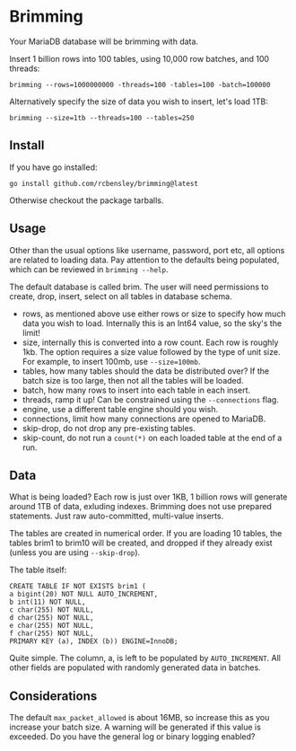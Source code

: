 # Brimming

Your MariaDB database will be brimming with data.

Insert 1 billion rows into 100 tables, using 10,000 row batches, and 100 threads:

    brimming --rows=1000000000 -threads=100 -tables=100 -batch=100000

Alternatively specify the size of data you wish to insert, let's load 1TB:

    brimming --size=1tb --threads=100 --tables=250

## Install
If you have go installed:

	go install github.com/rcbensley/brimming@latest

Otherwise checkout the package tarballs.

## Usage
Other than the usual options like username, password, port etc, all options are related to loading data.
Pay attention to the defaults being populated, which can be reviewed in `brimming --help`.

The default database is called brim. The user will need permissions to create, drop, insert, select on all tables in database schema.

* rows, as mentioned above use either rows or size to specify how much data you wish to load. Internally this is an Int64 value, so the sky's the limit!
* size, internally this is converted into a row count. Each row is roughly 1kb. The option requires a size value followed by the type of unit size. For example, to insert 100mb, use `--size=100mb`.
* tables, how many tables should the data be distributed over? If the batch size is too large, then not all the tables will be loaded.
* batch, how many rows to insert into each table in each insert.
* threads, ramp it up! Can be constrained using the `--connections` flag.
* engine, use a different table engine should you wish.
* connections, limit how many connections are opened to MariaDB.
* skip-drop, do not drop any pre-existing tables.
* skip-count, do not run a `count(*)` on each loaded table at the end of a run.

## Data
What is being loaded?
Each row is just over 1KB, 1 billion rows will generate around 1TB of data, exluding indexes.
Brimming does not use prepared statements. Just raw auto-committed, multi-value inserts.

The tables are created in numerical order. If you are loading 10 tables, the tables brim1 to brim10 will be created, and dropped if they already exist (unless you are using `--skip-drop`).

The table itself:

	CREATE TABLE IF NOT EXISTS brim1 (
	a bigint(20) NOT NULL AUTO_INCREMENT,
	b int(11) NOT NULL,
	c char(255) NOT NULL,
	d char(255) NOT NULL,
	e char(255) NOT NULL,
	f char(255) NOT NULL,
	PRIMARY KEY (a), INDEX (b)) ENGINE=InnoDB;

Quite simple. The column, a, is left to be populated by `AUTO_INCREMENT`. All other fields are populated with randomly generated data in batches.


## Considerations
The default `max_packet_allowed` is about 16MB, so increase this as you increase your batch size. A warning will be generated if this value is exceeded.
Do you have the general log or binary logging enabled?

